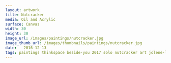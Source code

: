```yaml
---
layout: artwork
title: Nutcracker
media: Oil and Acrylic
surface: Canvas
width: 30
height: 30
image_url: /images/paintings/nutcracker.jpg
image_thumb_url: /images/thumbnails/paintings/nutcracker.jpg
date:   2016-12-13
tags: paintings thinkspace beside-you 2017 solo nutcracker art jolene-lai lacma
---
```

